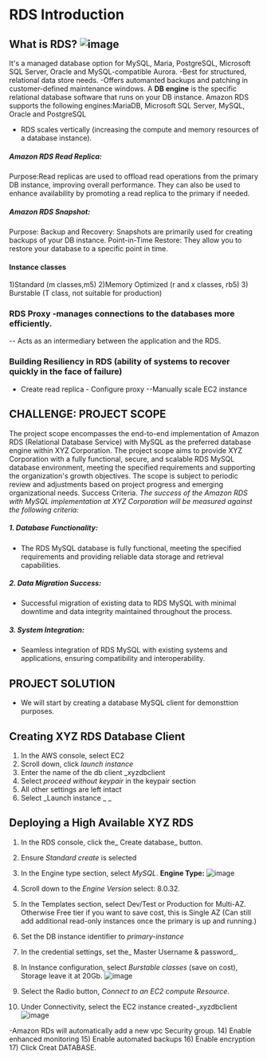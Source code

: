 # RDS Introduction
## What is RDS?  ![image](https://github.com/Irene890/Cloud-Tasks/assets/133228414/83e30a38-048b-491e-b333-cac56e7b1c9e) 
It's a managed database option for MySQL, Maria, PostgreSQL, Microsoft SQL Server, Oracle and MySQL-compatible Aurora. -Best for structured, relational data store needs. -Offers automanted backups and patching in customer-defined maintenance windows.
A **DB engine** is the specific relational database software that runs on your DB instance.
Amazon RDS supports the following engines:MariaDB, Microsoft SQL Server, MySQL, Oracle and PostgreSQL
- RDS scales vertically (increasing the compute and memory resources of a database instance).

##### Amazon RDS Read Replica:
Purpose:Read replicas are used to offload read operations from the primary DB instance, improving overall performance.
They can also be used to enhance availability by promoting a read replica to the primary if needed.

##### Amazon RDS Snapshot:
Purpose: Backup and Recovery: Snapshots are primarily used for creating backups of your DB instance.
Point-in-Time Restore: They allow you to restore your database to a specific point in time.

#### Instance classes
1)Standard (m classes,m5)
2)Memory Optimized (r and x classes, rb5)
3) Burstable (T class, not suitable for production)

### RDS Proxy -manages connections to the databases more efficiently.
-- Acts as an intermediary between the application and the RDS.

### Building Resiliency in RDS (ability of systems to recover quickly in the face of failure)
- Create read replica   - Configure proxy   --Manually scale EC2 instance

## CHALLENGE: PROJECT SCOPE
The project scope encompasses the end-to-end implementation of Amazon RDS (Relational Database Service) with MySQL as the preferred database engine within XYZ Corporation.
The project scope aims to provide XYZ Corporation with a fully functional, secure, and scalable RDS MySQL database environment, meeting the specified requirements and
supporting the organization's growth objectives. The scope is subject to periodic review and adjustments based on project progress and emerging organizational needs.
Success Criteria.
_The success of the Amazon RDS with MySQL implementation at XYZ Corporation will be measured against the following criteria:_
##### 1. Database Functionality:
- The RDS MySQL database is fully functional, meeting the specified requirements and providing reliable data storage and retrieval capabilities.
##### 2. Data Migration Success:
- Successful migration of existing data to RDS MySQL with minimal downtime and data integrity maintained throughout the process.
##### 3. System Integration:
- Seamless integration of RDS MySQL with existing systems and applications, ensuring compatibility and interoperability.

## PROJECT SOLUTION
- We will start by creating a database MySQL client for demonsttion purposes.

## Creating XYZ RDS Database Client
1) In the AWS console, select EC2
2) Scroll down, click _launch instance_
3) Enter the name of the db client _xyzdbclient
4) Select _proceed without keypair_ in the keypair section
5) All other settings are left intact
6) Select _Launch instance _
_
## Deploying a High Available XYZ RDS 
1) In the RDS console, click the_ Create database_ button.
2) Ensure _Standard create_ is selected
3) In the Engine type section, select _MySQL_.
**Engine Type:**
  ![image](https://github.com/Irene890/Cloud-Tasks/assets/133228414/7c985e14-d879-4ad5-8188-4c2f4e102492)

5) Scroll down to the _Engine Version_ select: 8.0.32. 
6) In the Templates section, select Dev/Test or Production for Multi-AZ. Otherwise Free tier if you want to save cost, this is Single AZ (Can still add additional read-only instances once the primary is up and running.)
7) Set the DB instance identifier to _primary-instance_
8) In the credential settings, set the_ Master Username & password_.
9) In Instance configuration, select _Burstable classes_ (save on cost), Storage leave it at 20Gb.
![image](https://github.com/Irene890/Cloud-Tasks/assets/133228414/e676284d-4ce4-4ab5-8e17-447a45ade0b9)

11) Select the Radio button, _Connect to an EC2 compute Resource_.
12) Under Connectivity, select the EC2 instance created-_xyzdbclient
![image](https://github.com/Irene890/Cloud-Tasks/assets/133228414/51b14f4d-ccb4-41cf-9423-446f411d9df3)

-Amazon RDs will automatically add a new vpc Security group.
14) Enable enhanced monitoring
15) Enable automated backups
16) Enable encryption
17) Click Creat DATABASE.


